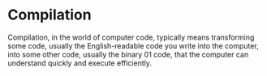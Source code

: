﻿# Compilation

Compilation, in the world of computer code, typically means transforming some code, usually the English-readable code you write into the computer, into some other code, usually the binary 01 code, that the computer can understand quickly and execute efficiently.
